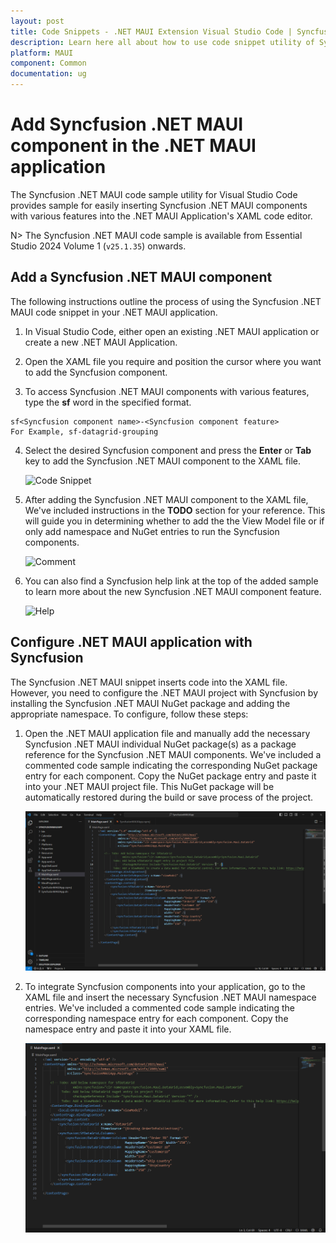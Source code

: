 ```yaml
---
layout: post
title: Code Snippets - .NET MAUI Extension Visual Studio Code | Syncfusion
description: Learn here all about how to use code snippet utility of Syncfusion .NET MAUI Extension for Visual Studio Code and much more.
platform: MAUI
component: Common
documentation: ug
---
```


# Add Syncfusion .NET MAUI component in the .NET MAUI application

The Syncfusion .NET MAUI code sample utility for Visual Studio Code provides sample for easily inserting Syncfusion .NET MAUI components with various features into the .NET MAUI Application's XAML code editor.

N> The Syncfusion .NET MAUI code sample is available from Essential Studio 2024 Volume 1 (`v25.1.35`) onwards.

## Add a Syncfusion .NET MAUI component

The following instructions outline the process of using the Syncfusion .NET MAUI code snippet in your .NET MAUI application.

1.	In Visual Studio Code, either open an existing .NET MAUI application or create a new .NET MAUI Application.

2.	Open the XAML file you require and position the cursor where you want to add the Syncfusion component.

3.	To access Syncfusion .NET MAUI components with various features, type the **sf** word in the specified format.

```
sf<Syncfusion component name>-<Syncfusion component feature>
For Example, sf-datagrid-grouping
```

4.	Select the desired Syncfusion component and press the **Enter** or **Tab** key to add the Syncfusion .NET MAUI component to the XAML file. 

      ![Code Snippet](images/MAUI_CodeSnippets.gif)

5.	After adding the Syncfusion .NET MAUI component to the XAML file, We've included instructions in the **TODO** section for your reference. This will guide you in determining whether to add the the View Model file or if only add namespace and NuGet entries to run the Syncfusion components.

     ![Comment](images/Comment.png)

6.	You can also find a Syncfusion help link at the top of the added sample to learn more about the new Syncfusion .NET MAUI component feature.

     ![Help](images/Help.png)

## Configure .NET MAUI application with Syncfusion

The Syncfusion .NET MAUI snippet inserts code into the XAML file. However, you need to configure the .NET MAUI project with Syncfusion by installing the Syncfusion .NET MAUI NuGet package and adding the appropriate namespace. To configure, follow these steps:

1.	Open the .NET MAUI application file and manually add the necessary Syncfusion .NET MAUI individual NuGet package(s) as a package reference for the Syncfusion .NET MAUI components. We've included a commented code sample indicating the corresponding NuGet package entry for each component. Copy the NuGet package entry and paste it into your .NET MAUI project file. This NuGet package will be automatically restored during the build or save process of the project.

     ![NuGet Package](images/NuGetEntry.gif)

2.	To integrate Syncfusion components into your application, go to the XAML file and insert the necessary Syncfusion .NET MAUI namespace entries. We've included a commented code sample indicating the corresponding namespace entry for each component. Copy the namespace entry and paste it into your XAML file.

    ![Namespace](images/NamespaceEntry.gif)